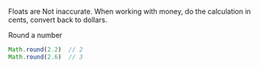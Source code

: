 
Floats are Not inaccurate.
When working with money, do the calculation in cents, convert back to dollars.


Round a number
```javascript
Math.round(2.2)  // 2
Math.round(2.6)  // 3
```

